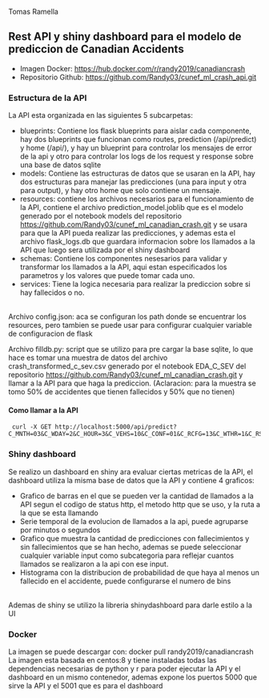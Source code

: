 Tomas Ramella

## Rest API y shiny dashboard para el modelo de prediccion de Canadian Accidents

- Imagen Docker: https://hub.docker.com/r/randy2019/canadiancrash
- Repositorio Github: https://github.com/Randy03/cunef_ml_crash_api.git

### Estructura de la API
La API esta organizada en las siguientes 5 subcarpetas:
- blueprints: Contiene los flask blueprints para aislar cada componente, hay dos blueprints que funcionan como routes, prediction (/api/predict) y home (/api/), y hay un blueprint para controlar los mensajes de error de la api y otro para controlar los logs de los request y response sobre una base de datos sqlite
- models: Contiene las estructuras de datos que se usaran en la API, hay dos estructuras para manejar las predicciones (una para input y otra para output), y hay otro home que solo contiene un mensaje.
- resources: contiene los archivos necesarios para el funcionamiento de la API, contiene el archivo prediction_model.joblib que es el modelo generado por el notebook models del repositorio https://github.com/Randy03/cunef_ml_canadian_crash.git y se usara para que la API pueda realizar las predicciones, y ademas esta el archivo flask_logs.db que guardara informacion sobre los llamados a la API que luego sera utilizada por el shiny dashboard
- schemas: Contiene los componentes nesesarios para validar y transformar los llamados a la API, aqui estan especificados los parametros y los valores que puede tomar cada uno.
- services: Tiene la logica necesaria para realizar la prediccion sobre si hay fallecidos o no.
<br>
Archivo config.json: aca se configuran los path donde se encuentrar los resources, pero tambien se puede usar para configurar cualquier variable de configuracion de flask

Archivo filldb.py: script que se utilizo para pre cargar la base sqlite, lo que hace es tomar una muestra de datos del archivo crash_transformed_c_sev.csv generado por el notebook EDA_C_SEV del repositorio https://github.com/Randy03/cunef_ml_canadian_crash.git y llamar a la API para que haga la prediccion. (Aclaracion: para la muestra se tomo 50% de accidentes que tienen fallecidos y 50% que no tienen)

#### Como llamar a la API
```
 curl -X GET http://localhost:5000/api/predict?C_MNTH=03&C_WDAY=2&C_HOUR=3&C_VEHS=10&C_CONF=01&C_RCFG=13&C_WTHR=1&C_RSUR=4&C_RALN=4&C_TRAF=04&V_TYPE=24&P_SEX=M&P_AGE=67&P_SAFE=10&C_PERS=20&V_AGE=4
```
### Shiny dashboard

Se realizo un dashboard en shiny ara evaluar ciertas metricas de la API, el dashboard utiliza la misma base de datos que la API y contiene 4 graficos:
- Grafico de barras en el que se pueden ver la cantidad de llamados a la API segun el codigo de status http, el metodo http que se uso, y la ruta a la que se esta llamando
- Serie temporal de la evolucion de llamados a la api, puede agruparse por minutos o segundos
- Grafico que muestra la cantidad de predicciones con fallecimientos y sin fallecimientos que se han hecho, ademas se puede seleccionar cualquier variable input como subcategoria para reflejar cuantos llamados se realizaron a la api con ese input.
- Histograma con la distribucion de probabilidad de que haya al menos un fallecido en el accidente, puede configurarse el numero de bins
<br>
Ademas de shiny se utilizo la libreria shinydashboard para darle estilo a la UI

### Docker

La imagen se puede descargar con: docker pull randy2019/canadiancrash
<br>
La imagen esta basada en centos:8 y tiene instaladas todas las dependencias necesarias de python y r para poder ejecutar la API y el dashboard en un mismo contenedor, ademas expone los puertos 5000 que sirve la API y el 5001 que es para el dashboard
